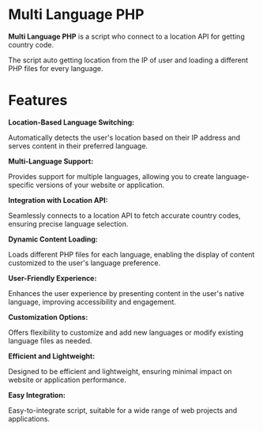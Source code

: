 # Multi Language PHP
<b>Multi Language PHP</b> is a script who connect to a location API for getting country code.

The script auto getting location from the IP of user and loading a different PHP files for every language.

# Features
<b>Location-Based Language Switching:</b> <p>Automatically detects the user's location based on their IP address and serves content in their preferred language.</p>

<b>Multi-Language Support:</b>
<p>Provides support for multiple languages, allowing you to create language-specific versions of your website or application.</p>

<b>Integration with Location API:</b>
<p>Seamlessly connects to a location API to fetch accurate country codes, ensuring precise language selection.</p>

<b>Dynamic Content Loading:</b>
<p>Loads different PHP files for each language, enabling the display of content customized to the user's language preference.</p>

<b>User-Friendly Experience:</b>
<p>Enhances the user experience by presenting content in the user's native language, improving accessibility and engagement.</p>

<b>Customization Options:</b>
<p>Offers flexibility to customize and add new languages or modify existing language files as needed.</p>

<b>Efficient and Lightweight:</b>
<p>Designed to be efficient and lightweight, ensuring minimal impact on website or application performance.</p>

<b>Easy Integration:</b>
<p>Easy-to-integrate script, suitable for a wide range of web projects and applications.</p>